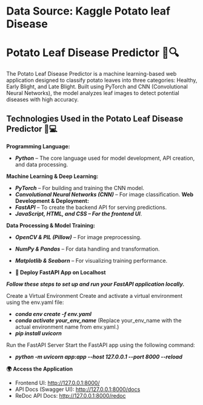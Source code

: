 # Data Source: Kaggle Potato leaf Disease
# Potato Leaf Disease Predictor 🌿🔍
The Potato Leaf Disease Predictor is a machine learning-based web application designed to classify potato leaves into three categories: Healthy, Early Blight, and Late Blight. Built using PyTorch and CNN (Convolutional Neural Networks), the model analyzes leaf images to detect potential diseases with high accuracy.


## Technologies Used in the Potato Leaf Disease Predictor 🌿💻
**Programming Language:** 
- ***Python*** – The core language used for model development, API creation, and data processing.

**Machine Learning & Deep Learning:**
- ***PyTorch*** – For building and training the CNN model.
- ***Convolutional Neural Networks (CNN)*** – For image classification.
**Web Development & Deployment:**
- ***FastAPI*** – To create the backend API for serving predictions.
- ***JavaScript, HTML, and CSS – For the frontend UI***.

**Data Processing & Model Training:** 
- ***OpenCV & PIL (Pillow)*** – For image preprocessing.
- ***NumPy & Pandas*** – For data handling and transformation.
- ***Matplotlib & Seaborn*** – For visualizing training performance.

- **🚀 Deploy FastAPI App on Localhost**
 
***Follow these steps to set up and run your FastAPI application locally.***

Create a Virtual Environment
Create and activate a virtual environment using the env.yaml file:

- ***conda env create -f env.yaml***
- ***conda activate your_env_name***
(Replace your_env_name with the actual environment name from env.yaml.)
- ***pip install uvicorn***

Run the FastAPI Server
Start the FastAPI app using the following command:
- ***python -m uvicorn app:app --host 127.0.0.1 --port 8000 --reload***

**🌍 Access the Application**
- Frontend UI: http://127.0.0.1:8000/
- API Docs (Swagger UI): http://127.0.0.1:8000/docs
- ReDoc API Docs: http://127.0.0.1:8000/redoc


